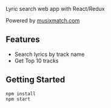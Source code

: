 Lyric search web app with React/Redux

Powered by [musixmatch.com](https://developer.musixmatch.com)

## Features
- Search lyrics by track name
- Get Top 10 tracks

## Getting Started
```
npm install 
npm start
```

